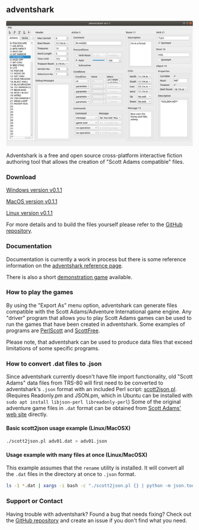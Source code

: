 ## adventshark

![adventshark_screenshot_linux_v0.1.1](adventshark_screenshot_linux_v0.1.1.png)

Adventshark is a free and open source cross-platform interactive fiction authoring tool that allows the creation of "Scott Adams compatible" files.

### Download

[Windows version v0.1.1](https://github.com/pdxiv/adventshark/releases/download/v0.1.1/adventshark_windows_v0.1.1.zip)

[MacOS version v0.1.1](https://github.com/pdxiv/adventshark/releases/download/v0.1.1/adventshark_macos_v0.1.1.zip)

[Linux version v0.1.1](https://github.com/pdxiv/adventshark/releases/download/v0.1.1/adventshark_linux_v0.1.1.zip)

For more details and to build the files yourself please refer to the [GitHub repository](https://github.com/pdxiv/adventshark).

### Documentation

Documentation is currently a work in process but there is some reference information on the [adventshark reference page](adventshark_reference.md).

There is also a short [demonstration game](https://github.com/pdxiv/adventshark/blob/master/demonstration_game.json) available.

### How to play the games

By using the "Export As" menu option, adventshark can generate files compatible with the Scott Adams/Adventure International game engine. Any "driver" program that allows you to play Scott Adams games can be used to run the games that have been created in adventshark. Some examples of programs are [PerlScott](https://github.com/pdxiv/PerlScott/releases/download/v1.0.0/perlscott.pl) and [ScottFree](https://www.ifarchive.org/indexes/if-archiveXscott-adamsXinterpretersXscottfree.html).

Please note, that adventshark can be used to produce data files that exceed limitations of some specific programs.

### How to convert .dat files to .json

Since adventshark currently doesn't have file import functionality, old "Scott Adams" data files from TRS-80 will first need to be converted to adventshark's `.json` format with an included Perl script: [scott2json.pl](https://github.com/pdxiv/adventshark/blob/master/scott2json.pl). (Requires Readonly.pm and JSON.pm, which in Ubuntu can be installed with `sudo apt install libjson-perl libreadonly-perl`) Some of the original adventure game files in `.dat` format can be obtained from [Scott Adams' web site](http://www.msadams.com/downloads.htm) directly.

#### Basic scott2json usage example (Linux/MacOSX)

```bash
./scott2json.pl adv01.dat > adv01.json
```

#### Usage example with many files at once (Linux/MacOSX)

This example assumes that the `rename` utility is installed. It will convert all the `.dat` files in the directory at once to `.json` format.

```bash
ls -1 *.dat | xargs -i bash -c "./scott2json.pl {} | python -m json.tool > {}.json" ; rename -f 's/.dat.json$/.json/' *.dat.json
```

### Support or Contact

Having trouble with adventshark? Found a bug that needs fixing? Check out the [GitHub repository](https://github.com/pdxiv/adventshark) and create an issue if you don't find what you need.
